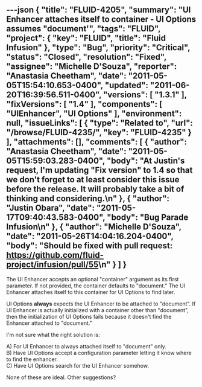 ---json
{
  "title": "FLUID-4205",
  "summary": "UI Enhancer attaches itself to container - UI Options assumes \"document'",
  "tags": "FLUID",
  "project": {
    "key": "FLUID",
    "title": "Fluid Infusion"
  },
  "type": "Bug",
  "priority": "Critical",
  "status": "Closed",
  "resolution": "Fixed",
  "assignee": "Michelle D'Souza",
  "reporter": "Anastasia Cheetham",
  "date": "2011-05-05T15:54:10.653-0400",
  "updated": "2011-06-20T16:39:56.511-0400",
  "versions": [
    "1.3.1"
  ],
  "fixVersions": [
    "1.4"
  ],
  "components": [
    "UIEnhancer",
    "UI Options"
  ],
  "environment": null,
  "issueLinks": [
    {
      "type": "Related to",
      "url": "/browse/FLUID-4235/",
      "key": "FLUID-4235"
    }
  ],
  "attachments": [],
  "comments": [
    {
      "author": "Anastasia Cheetham",
      "date": "2011-05-05T15:59:03.283-0400",
      "body": "At Justin's request, I'm updating \"Fix version\" to 1.4 so that we don't forget to at least consider this issue before the release. It will probably take a bit of thinking and considering.\n"
    },
    {
      "author": "Justin Obara",
      "date": "2011-05-17T09:40:43.583-0400",
      "body": "Bug Parade Infusion\n"
    },
    {
      "author": "Michelle D'Souza",
      "date": "2011-05-26T14:04:16.204-0400",
      "body": "Should be fixed with pull request: <https://github.com/fluid-project/infusion/pull/55>\n"
    }
  ]
}
---
The UI Enhancer accepts an optional "container" argument as its first parameter. If not provided, the container defaults to "document." The UI Enhancer attaches itself to this container for UI Options to find later.

UI Options **always** expects the UI Enhancer to be attached to "document". If UI Enhancer is actually initialized with a container other than "document", then the initialization of UI Options fails because it doesn't find the Enhancer attached to "document."

I'm not sure what the right solution is:

A) For UI Enhancer to always attached itself to "document" only.\
B) Have UI Options accept a configuration parameter letting it know where to find the enhancer.\
C) Have UI Options search for the UI Enhancer somehow.

None of these are ideal. Other suggestions?

        
